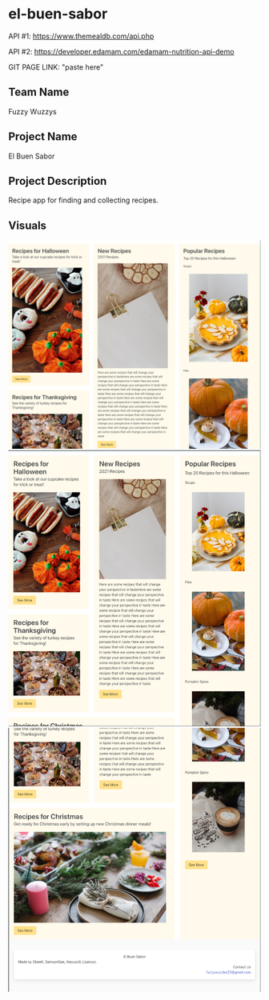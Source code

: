 # el-buen-sabor
API #1: https://www.themealdb.com/api.php

API #2: https://developer.edamam.com/edamam-nutrition-api-demo

GIT PAGE LINK: "paste here"

## Team Name
Fuzzy Wuzzys

## Project Name
El Buen Sabor

## Project Description
Recipe app for finding and collecting recipes.

## Visuals
<img src="assets/images/Site visuals/Screen Shot 2021-09-17 at 12.48.39 AM.png" alt="Site visuals">
<img src="assets/images/Site visuals/Screen Shot 2021-09-17 at 3.10.36 AM.png" alt="Site visuals">
<img src="assets/images/Site visuals/Screen Shot 2021-09-17 at 3.10.46 AM.png" alt="Site visuals">
